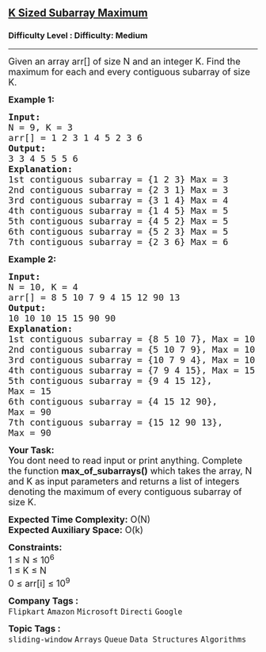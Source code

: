 <h2><a href="https://www.geeksforgeeks.org/problems/maximum-of-all-subarrays-of-size-k3101/1?page=1&difficulty=Medium&status=unsolved&sortBy=submissions">K Sized Subarray Maximum</a></h2><h3>Difficulty Level : Difficulty: Medium</h3><hr><div class="problems_problem_content__Xm_eO"><p><span style="font-size: 18px;">Given an array arr[] of size N and an integer K. Find the maximum for each and every contiguous subarray of size K.</span></p>
<p><strong><span style="font-size: 18px;">Example 1:</span></strong></p>
<pre><span style="font-size: 18px;"><strong>Input:</strong>
N = 9, K = 3
arr[] = 1 2 3 1 4 5 2 3 6</span>
<span style="font-size: 18px;"><strong>Output: </strong>
3 3 4 5 5 5 6 </span>
<span style="font-size: 18px;"><strong>Explanation: </strong>
1st contiguous subarray = {1 2 3} Max = 3
2nd contiguous subarray = {2 3 1} Max = 3
3rd contiguous subarray = {3 1 4} Max = 4
4th contiguous subarray = {1 4 5} Max = 5
5th contiguous subarray = {4 5 2} Max = 5
6th contiguous subarray = {5 2 3} Max = 5
7th contiguous subarray = {2 3 6} Max = 6</span></pre>
<p><strong><span style="font-size: 18px;">Example 2:</span></strong></p>
<pre><span style="font-size: 18px;"><strong>Input:</strong>
N = 10, K = 4
arr[] = 8 5 10 7 9 4 15 12 90 13</span>
<span style="font-size: 18px;"><strong>Output: </strong>
10 10 10 15 15 90 90
<strong>Explanation: 
</strong>1st contiguous subarray = {8 5 10 7}, Max = 10
2nd contiguous subarray = {5 10 7 9}, Max = 10
3rd contiguous subarray = {10 7 9 4}, Max = 10
4th contiguous subarray = {7 9 4 15}, Max = 15
5th contiguous subarray = {9 4 15 12}, 
Max = 15
6th contiguous subarray = {4 15 12 90},
Max = 90
7th contiguous subarray = {15 12 90 13}, 
Max = 90</span>
</pre>
<p><span style="font-size: 18px;"><strong>Your Task: &nbsp;</strong><br>You dont need to read input or print anything. Complete the function <strong>max_of_subarrays()</strong> which takes the array, N and K as input parameters and returns a list of integers denoting the maximum of every contiguous subarray of size K.</span></p>
<p><span style="font-size: 18px;"><strong>Expected Time Complexity:</strong> O(N)<br><strong>Expected Auxiliary Space:</strong> O(k)</span></p>
<p><span style="font-size: 18px;"><strong>Constraints:</strong><br>1 ≤ N ≤ 10<sup>6</sup><br>1 ≤ K ≤ N<br>0 ≤ arr[i] ≤ 10<sup>9</sup></span></p></div><p><span style=font-size:18px><strong>Company Tags : </strong><br><code>Flipkart</code>&nbsp;<code>Amazon</code>&nbsp;<code>Microsoft</code>&nbsp;<code>Directi</code>&nbsp;<code>Google</code>&nbsp;<br><p><span style=font-size:18px><strong>Topic Tags : </strong><br><code>sliding-window</code>&nbsp;<code>Arrays</code>&nbsp;<code>Queue</code>&nbsp;<code>Data Structures</code>&nbsp;<code>Algorithms</code>&nbsp;